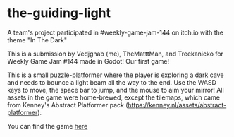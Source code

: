 # the-guiding-light
A team's project participated in #weekly-game-jam-144 on itch.io with the theme "In The Dark"

This is a submission by Vedjgnab (me), TheMatttMan, and Treekanicko for Weekly Game Jam #144 made in Godot! Our first game!

This is a small puzzle-platformer where the player is exploring a dark cave and needs to bounce a light beam all the way to the end.  Use the WASD keys to move, the space bar to jump, and the mouse to aim your mirror!
All assets in the game were home-brewed, except the tilemaps, which came from Kenney's Abstract Platformer pack (https://kenney.nl/assets/abstract-platformer).

You can find the game [here](https://treekanicko.itch.io/the-guiding-light-weekly-game-jam-144)
